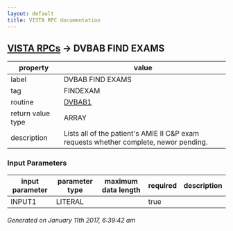 ```yaml
---
layout: default
title: VISTA RPC documentation
---
```




## [VISTA RPCs](TableOfContent.md) &#8594; DVBAB FIND EXAMS 

 property | value 
--- | --- 
 label | DVBAB FIND EXAMS
 tag | FINDEXAM
 routine | [DVBAB1](http://code.osehra.org/dox/Routine_DVBAB1_source.html)
 return value type | ARRAY
 description | Lists all of the patient's AMIE II C&P exam requests whether complete, newor pending.

### Input Parameters

| input parameter | parameter type | maximum data length | required | description | 
| --- | --- | --- | --- | --- | 
| INPUT1 | LITERAL |  | true |  | 




 ###### Generated on January 11th 2017, 6:39:42 am